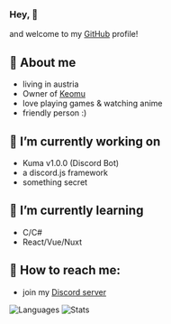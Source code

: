 ### Hey, 👋

and welcome to my [GitHub](https://github.com) profile!

## 🐼 About me
  - living in austria
  - Owner of [Keomu](https://keomu.com)
  - love playing games & watching anime
  - friendly person :)
    
## 🔭 I’m currently working on
  - Kuma v1.0.0 (Discord Bot)
  - a discord.js framework
  - something secret
    
## 🌱 I’m currently learning
  - C/C#
  - React/Vue/Nuxt
    
## 📖 How to reach me:
  - join my [Discord server](https://discord.gg/MMH4rpk)

![Languages](https://github-readme-stats.vercel.app/api/top-langs/?username=pandaaa2507&layout=compact&theme=tokyonight)
![Stats](https://github-readme-stats.vercel.app/api?username=pandaaa2507&theme=tokyonight)
